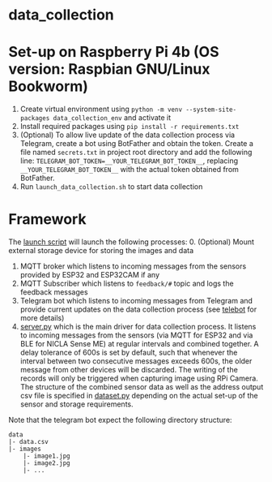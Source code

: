# data_collection

# Set-up on Raspberry Pi 4b (OS version: Raspbian GNU/Linux Bookworm)
1. Create virtual environment using `python -m venv --system-site-packages data_collection_env` and activate it
2. Install required packages using `pip install -r requirements.txt`
3. (Optional) To allow live update of the data collection process via Telegram, create a bot using BotFather and obtain the token. Create a file named `secrets.txt` in project root directory and add the following line: `TELEGRAM_BOT_TOKEN=__YOUR_TELEGRAM_BOT_TOKEN__`, replacing `__YOUR_TELEGRAM_BOT_TOKEN__` with the actual token obtained from BotFather.  
4. Run `launch_data_collection.sh` to start data collection

# Framework
The [launch script](launch_data_collection.sh) will launch the following processes:
0. (Optional) Mount external storage device for storing the images and data
1. MQTT broker which listens to incoming messages from the sensors provided by ESP32 and ESP32CAM if any
2. MQTT Subscriber which listens to `feedback/#` topic and logs the feedback messages
3. Telegram bot which listens to incoming messages from Telegram and provide current updates on the data collection process (see [telebot](telebot.py) for more details)
4. [server.py](server.py) which is the main driver for data collection process. It listens to incoming messages from the sensors (via MQTT for ESP32 and via BLE for NICLA Sense ME) at regular intervals and combined together. A delay tolerance of 600s is set by default, such that whenever the interval between two consecutive messages exceeds 600s, the older message from other devices will be discarded. The writing of the records will only be triggered when capturing image using RPi Camera. The structure of the combined sensor data as well as the address output csv file is specified in [dataset.py](dataset.py) depending on the actual set-up of the sensor and storage requirements. 

Note that the telegram bot expect the following directory structure:
```
data
|- data.csv
|- images
    |- image1.jpg
    |- image2.jpg
    |- ...
```